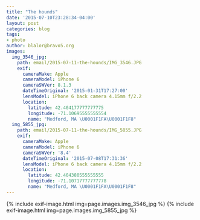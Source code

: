```yaml
---
title: "The hounds"
date: '2015-07-10T23:28:34-04:00'
layout: post
categories: blog
tags:
- photo
author: blalor@bravo5.org
images:
  img_3546_jpg:
    path: email/2015-07-11-the-hounds/IMG_3546.JPG
    exif:
      cameraMake: Apple
      cameraModel: iPhone 6
      cameraSWVer: 8.1.3
      dateTimeOriginal: '2015-01-31T17:27:00'
      lensModel: iPhone 6 back camera 4.15mm f/2.2
      location:
        latitude: 42.404177777777775
        longitude: -71.10695555555554
        name: "Medford, MA \U0001F1FA\U0001F1F8"
  img_5855_jpg:
    path: email/2015-07-11-the-hounds/IMG_5855.JPG
    exif:
      cameraMake: Apple
      cameraModel: iPhone 6
      cameraSWVer: '8.4'
      dateTimeOriginal: '2015-07-08T17:31:36'
      lensModel: iPhone 6 back camera 4.15mm f/2.2
      location:
        latitude: 42.404380555555555
        longitude: -71.10717777777778
        name: "Medford, MA \U0001F1FA\U0001F1F8"
---
```


{% include exif-image.html img=page.images.img_3546_jpg %}
{% include exif-image.html img=page.images.img_5855_jpg %}
